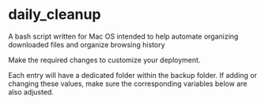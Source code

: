 # daily_cleanup
A bash script written for Mac OS intended to help automate organizing downloaded files and organize browsing history

Make the required changes to customize your deployment.

Each entry will have a dedicated folder within the backup folder. If adding or changing these values, make sure the corresponding variables below are also adjusted.
